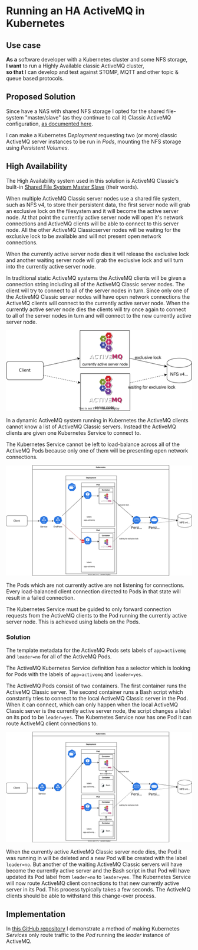 # Running an HA ActiveMQ in Kubernetes

## Use case

**As a** software developer with a Kubernetes cluster and some NFS storage,  
**I want** to run a Highly Available classic ActiveMQ cluster,  
**so that** I can develop and test against STOMP, MQTT and other topic & queue based protocols.

## Proposed Solution

Since have a NAS with shared NFS storage I opted for the shared file-system "master/slave" (as they continue to call it) Classic ActiveMQ configuration, [as documented here](https://activemq.apache.org/shared-file-system-master-slave).

I can make a Kubernetes *Deployment* requesting two (or more) classic ActiveMQ server instances to be run in *Pods*, mounting the NFS storage using *Persistent Volumes*.

## High Availability

The High Availability system used in this solution is ActiveMQ Classic's built-in [Shared File System Master Slave](https://activemq.apache.org/components/classic/documentation/shared-file-system-master-slave) (their words).

When multiple ActiveMQ Classic server nodes use a shared file system, such as NFS v4, to store their persistent data, the first server node will grab an exclusive lock on the filesystem and it will become the active server node. At that point the currently active server node will open it's network connections and ActiveMQ clients will be able to connect to this server node. All the other ActiveMQ Classicserver nodes will be waiting for the exclusive lock to be available and will not present open network connections.

When the currently active server node dies it will release the exclusive lock and another waiting server node will grab the exclusive lock and will turn into the currently active server node.

In traditional static ActiveMQ systems the ActiveMQ clients will be given a connection string including all of the ActiveMQ Classic server nodes. The client will try to connect to all of the server nodes in turn. Since only one of the ActiveMQ Classic server nodes will have open network connections the ActiveMQ clients will connect to the currently active server node. When the currently active server node dies the clients will try once again to connect to all of the server nodes in turn and will connect to the new currently active server node.

![Shared File System Master Slave diagram](activemq-shared_file_system_master_slave.svg)

In a dynamic ActiveMQ system running in Kubernetes the ActiveMQ clients cannot know a list of ActiveMQ Classic servers. Instead the ActiveMQ clients are given one Kubernetes Service to connect to.

The Kubernetes Service cannot be left to load-balance across all of the ActiveMQ Pods because only one of them will be presenting open network connections.

![Why ActiveMQ Kubernetes won't work diagram](activemq-kubernetes_fail.svg)

The Pods which are not currently active are not listening for connections. Every load-balanced client connection directed to Pods in that state will result in a failed connection.

The Kubernetes Service must be guided to only forward connection requests from the ActiveMQ clients to the Pod running the currently active server node. This is achieved using labels on the Pods.

### Solution

The template metadata for the ActiveMQ Pods sets labels of `app=activemq` and `leader=no` for all of the ActiveMQ Pods.

The ActiveMQ Kubernetes Service definition has a selector which is looking for Pods with the labels of `app=activemq` and `leader=yes`.

The ActiveMQ Pods consist of two containers. The first container runs the ActiveMQ Classic server. The second container runs a Bash script which constantly tries to connect to the local ActiveMQ Classic server in the Pod. When it can connect, which can only happen when the local ActiveMQ Classic server is the currently active server node, the script changes a label on its pod to be `leader=yes`. The Kubernetes Service now has one Pod it can route ActiveMQ client connections to.

![working ActiveMQ Kubernetes diagram](activemq-kubernetes.svg)

When the currently active ActiveMQ Classic server node dies, the Pod it was running in will be deleted and a new Pod will be created with the label `leader=no`. But another of the waiting ActiveMQ Classic servers will have become the currently active server and the Bash script in that Pod will have updated its Pod label from `leader=no` to `leader=yes`. The Kubernetes Service will now route ActiveMQ client connections to that new currently active server in its Pod. This process typically takes a few seconds. The ActiveMQ clients should be able to withstand this change-over process.

## Implementation

In [this GitHub repository](https://github.com/himslm01/activemq-kubernetes) I demonstrate a method of making Kubernetes *Services* only route traffic to the *Pod* running the *leader* instance of ActiveMQ.
